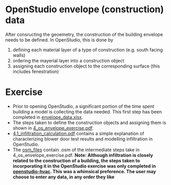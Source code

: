 # OpenStudio envelope (construction) data
After consructing the geoemetry, the construction of the building envelope needs to be defined. In OpenStudio, this is done by 
1.  defining each material layer of a type of construction (e.g. south facing walls)
2.  ordering the mayerial layer into a construction object
3.  assigning each construction object to the corresponding surface (this includes fenestration)

# Exercise
* Prior to opening OpenStudio, a significant portion of the time spent building a model is collecting the data needed. This first step has been completed in [envelope_data.xlsx](https://github.com/edwardv720/os_workshop/blob/main/OS_exercises/openstudio-envelope/envelope_data.xlsx).
* The steps taken to define the construction objects and assigning them is shown in [4_os_envelope_exercise.pdf](4_os_envelope_exercise.pdf).
* [4.1_infiltration_calculation.pdf](4.1_infiltration_calculation.pdf) contains a simple explanation of characterizing blower door test results and modelling infiltration in OpenStudio.
* The [osm_files](osm_files) contain .osm of the intermediate steps take in 4_os_envelope_exercise.pdf. **Note: Although infiltration is closely related to the construction of a building, the steps taken to incorporating it in the OpenStudio exercise was only completed in [openstudio-hvac](https://github.com/edwardv720/os_workshop/tree/main/OS_exercises/openstudio-hvac). This was a whimsical preference. The user may choose to enter any data, in any order they like**
